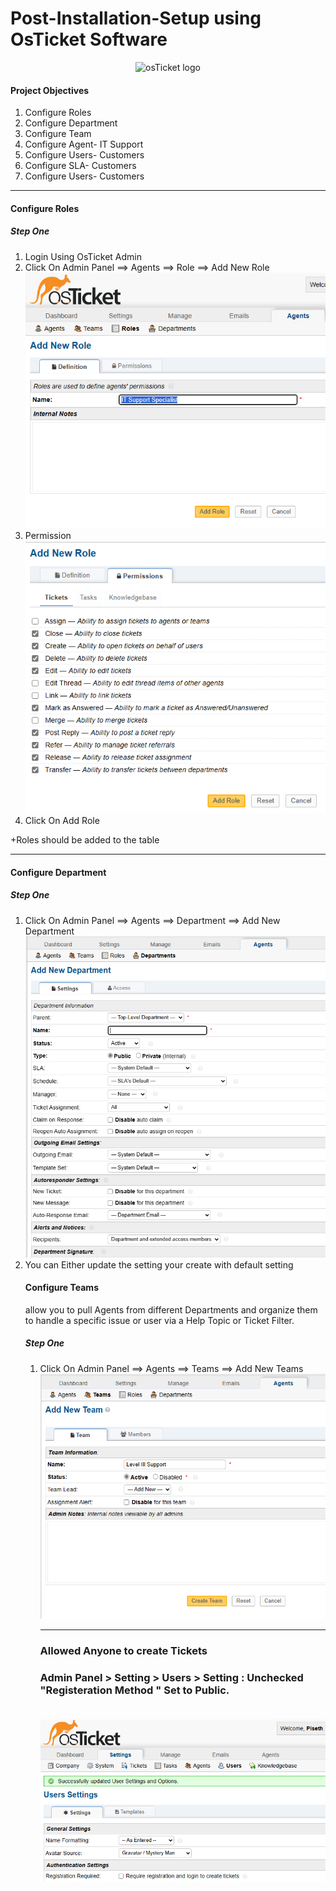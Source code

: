 # Post-Installation-Setup using OsTicket Software

<p align="center">
<img src="https://i.imgur.com/Clzj7Xs.png" alt="osTicket logo"/>
</p>

<h4>Project Objectives</h4>

<ol>
    <li>Configure Roles</li>
    <li>Configure Department</li>
    <li>Configure Team</li>
    <li>Configure Agent- IT Support </li>
    <li>Configure Users- Customers</li>
    <li>Configure SLA- Customers</li>
    <li>Configure Users- Customers</li>
</ol>
<hr>

<h4>Configure Roles</h4>

<h5>Step One</h5>

<ol>
    <li>Login Using OsTicket Admin</li>
    <li>Click On Admin Panel ==> Agents ==> Role ==> Add New Role</li>
    
   <img src="images/addnew_role.png" alt="Add new role image">

<br>
 <li>Permission</li>


 <img src="images/addnew_role_permission.png" alt="Add new role image">

   
 <li>Click On Add Role</li>

</ol>

+Roles should be added to the table

<hr>

<h4>Configure Department</h4>

<h5>Step One</h5>

<ol>
    <li>Click On Admin Panel ==> Agents ==> Department ==> Add New Department</li>
    
    
    
   <img src="images/Addnew_department.png" alt="Add new department image">

   <br>
    <li>You can Either update the setting your create with default setting</li


<hr>

<h4>Configure Teams</h4>
<p> allow you to pull Agents from different Departments and organize them to handle a specific issue or user via a Help Topic or Ticket Filter.</p>

<h5>Step One</h5>

<ol>
    <li>Click On Admin Panel ==> Agents ==> Teams ==> Add New Teams</li>
       <img src="images/addnew_teams.png" alt="Add new teams image">

<hr>

<h3>Allowed Anyone to create Tickets<h3>

Admin Panel > Setting > Users > Setting : Unchecked "Registeration Method " Set to Public. 

<br>
<img src="images/uncheck_registered method.png" alt="Add new  image">